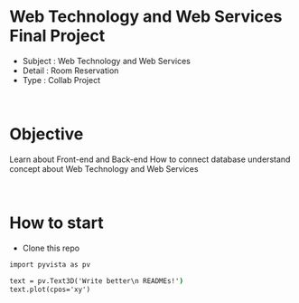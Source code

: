 # Web Technology and Web Services Final Project 
- Subject : Web Technology and Web Services
- Detail : Room Reservation
- Type : Collab Project

<br>

# Objective
Learn about Front-end and Back-end How to connect database understand concept about Web Technology and Web Services 

<br>

# How to start
- Clone this repo
```cmd
import pyvista as pv

text = pv.Text3D('Write better\n READMEs!')
text.plot(cpos='xy')
```
